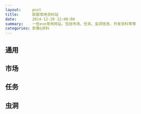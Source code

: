 ```yaml
---
layout:     post
title:      欧服常用资料站
date:       2014-12-20 12:00:00
summary:    一些eve常用网站，包括市场、任务、虫洞信息、开发资料等等
categories: 影像&资料
---
```


## 通用



## 市场

## 任务

## 虫洞
